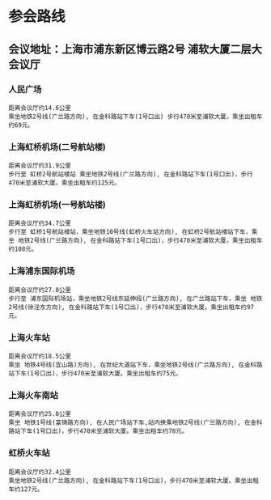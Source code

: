 # 参会路线 #

## 会议地址：上海市浦东新区博云路2号 浦软大厦二层大会议厅

### 人民广场 
	距离会议厅约14.6公里
	乘坐地铁2号线(广兰路方向), 在金科路站下车(1号口出) 步行470米至浦软大厦。乘坐出租车约69元。

### 上海虹桥机场(二号航站楼)
	距离会议厅约31.9公里
	步行至 虹桥2号航站楼站 乘坐地铁2号线(广兰路方向), 在金科路站下车(1号口出)，步行470米至浦软大厦。乘坐出租车约125元。

### 上海虹桥机场(一号航站楼)
	距离会议厅约34.7公里
	步行至 虹桥1号航站楼站，乘坐地铁10号线(虹桥火车站方向), 在虹桥2号航站楼站下车，乘坐 地铁2号线(广兰路方向), 在金科路站下车(1号口出)，步行470米至浦软大厦。乘坐出租车约108元。

### 上海浦东国际机场
	距离会议厅约27.8公里
	步行至 浦东国际机场站，乘坐地铁2号线东延伸段(广兰路方向), 在广兰路站下车，乘坐 地铁2号线(徐泾东方向), 在金科路站下车(1号口出)，步行470米至浦软大厦。乘坐出租车约97元。
	
### 上海火车站
	距离会议厅约18.5公里
	乘坐 地铁4号线(宜山路)方向), 在世纪大道站下车，乘坐地铁2号线(广兰路方向), 在金科路站下车(1号口出)，步行470米至浦软大厦。乘坐出租车约75元。

### 上海火车南站
	距离会议厅约25.8公里
	乘坐 地铁1号线(富锦路方向), 在人民广场站下车,站内换乘地铁2号线(广兰路方向), 在金科路站下车(1号口出)，步行470米至浦软大厦。乘坐出租车约78元。

### 虹桥火车站
	距离会议厅约32.4公里
	乘坐地铁2号线(广兰路方向), 在金科路站下车(1号口出)，步行470米至浦软大厦。乘坐出租车约127元。


